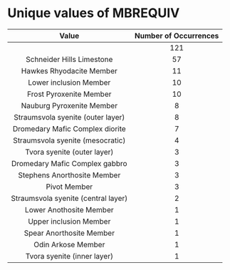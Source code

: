 
Unique values of MBREQUIV
=========================

|Value|Number of Occurrences|
| :---: | :---: |
| |121|
|Schneider Hills Limestone|57|
|Hawkes Rhyodacite Member|11|
|Lower inclusion Member|10|
|Frost Pyroxenite Member|10|
|Nauburg Pyroxenite Member|8|
|Straumsvola syenite (outer layer)|8|
|Dromedary Mafic Complex diorite|7|
|Straumsvola syenite (mesocratic)|4|
|Tvora syenite (outer layer)|3|
|Dromedary Mafic Complex gabbro|3|
|Stephens Anorthosite Member|3|
|Pivot Member|3|
|Straumsvola syenite (central layer)|2|
|Lower Anothosite Member|1|
|Upper inclusion Member|1|
|Spear Anorthosite Member|1|
|Odin Arkose Member|1|
|Tvora syenite (inner layer)|1|

